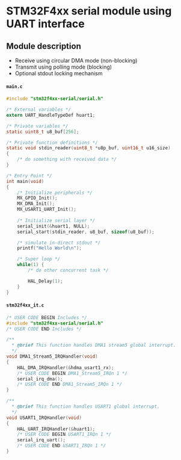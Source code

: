 # STM32F4xx serial module using UART interface

## Module description
- Receive using circular DMA mode (non-blocking)
- Transmit using polling mode (blocking)
- Optional stdout locking mechanism

#### **`main.c`**
```c
#include "stm32f4xx-serial/serial.h"

/* External variables */
extern UART_HandleTypeDef huart1;

/* Private variables */
static uint8_t u8_buf[256];

/* Private function definitions */
static void stdin_reader(uint8_t *u8p_buf, uint16_t u16_size)
{
    /* do something with received data */
}

/* Entry Point */
int main(void)
{
    /* Initialize peripherals */
    MX_GPIO_Init();
    MX_DMA_Init();
    MX_USART1_UART_Init();
  
    /* Initialize serial layer */  
    serial_init(&huart1, NULL);
    serial_start(stdin_reader, u8_buf, sizeof(u8_buf));

    /* simulate in-direct stdout */
    printf("Hello World\n");

    /* Super loop */
    while(1) {
        /* do other concurrent task */

        HAL_Delay(1);
    }
}
```


#### **`stm32f4xx_it.c`**
```c
/* USER CODE BEGIN Includes */
#include "stm32f4xx-serial/serial.h"
/* USER CODE END Includes */

/**
  * @brief This function handles DMA1 stream5 global interrupt.
  */
void DMA1_Stream5_IRQHandler(void)
{
    HAL_DMA_IRQHandler(&hdma_usart1_rx);
    /* USER CODE BEGIN DMA1_Stream5_IRQn 1 */
    serial_irq_dma();
    /* USER CODE END DMA1_Stream5_IRQn 1 */
}

/**
  * @brief This function handles USART1 global interrupt.
  */
void USART1_IRQHandler(void)
{
    HAL_UART_IRQHandler(&huart1);
    /* USER CODE BEGIN USART1_IRQn 1 */
    serial_irq_uart();
    /* USER CODE END USART1_IRQn 1 */
}

```
